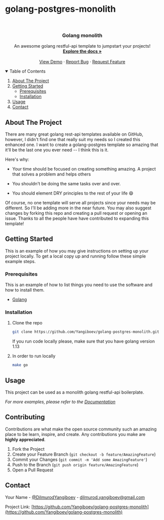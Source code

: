 # golang-postgres-monolith
<!--
*** Thanks for checking out the Best-README-Template. If you have a suggestion
*** that would make this better, please fork the repo and create a pull request
*** or simply open an issue with the tag "enhancement".
*** Thanks again! Now go create something AMAZING! :D
-->


<!-- PROJECT LOGO -->
<br />
<p align="center">
  <a href="https://github.com/Yangiboev/golang-postgres-monolith">
  </a>

  <h3 align="center">Golang monolith</h3>

  <p align="center">
    An awesome golang restful-api template to jumpstart your projects!
    <br />
    <a href="https://github.com/Yangiboev/golang-postgres-monolith"><strong>Explore the docs »</strong></a>
    <br />
    <br />
    <a href="https://github.com/Yangiboev/golang-postgres-monolith">View Demo</a>
    ·
    <a href="https://github.com/Yangiboev/golang-postgres-monolith/issues">Report Bug</a>
    ·
    <a href="https://github.com/Yangiboev/golang-postgres-monolith/issues">Request Feature</a>
  </p>
</p>



<!-- TABLE OF CONTENTS -->
<details open="open">
  <summary>Table of Contents</summary>
  <ol>
    <li>
      <a href="#about-the-project">About The Project</a>
    </li>
    <li>
      <a href="#getting-started">Getting Started</a>
      <ul>
        <li><a href="#prerequisites">Prerequisites</a></li>
        <li><a href="#installation">Installation</a></li>
      </ul>
    </li>
    <li><a href="#usage">Usage</a></li>
    <li><a href="#contact">Contact</a></li>
  </ol>
</details>



<!-- ABOUT THE PROJECT -->
## About The Project

There are many great golang rest-api templates available on GitHub, however, I didn't find one that really suit my needs so I created this enhanced one. I want to create a golang-postgres template so amazing that it'll be the last one you ever need -- I think this is it.

Here's why:
* Your time should be focused on creating something amazing. A project that solves a problem and helps others

* You shouldn't be doing the same tasks over and over.

* You should element DRY principles to the rest of your life :smile:

Of course, no one template will serve all projects since your needs may be different. So I'll be adding more in the near future. You may also suggest changes by forking this repo and creating a pull request or opening an issue. Thanks to all the people have have contributed to expanding this template!


<!-- GETTING STARTED -->
## Getting Started

This is an example of how you may give instructions on setting up your project locally.
To get a local copy up and running follow these simple example steps.

### Prerequisites

This is an example of how to list things you need to use the software and how to install them.

   * [Golang](https://golang.org/)


### Installation


1. Clone the repo
   ```sh
   git clone https://github.com/Yangiboev/golang-postgres-monolith.git
   ```

   If you run code locally please, make sure that you have golang version 1.13

2. In order to run locally
   ```sh
   make go
   ```


<!-- USAGE EXAMPLES -->
## Usage

This project can be used as a monolith golang restful-api boilerplate.  

_For more examples, please refer to the [Documentation](https://example.com)_



<!-- CONTRIBUTING -->
## Contributing

Contributions are what make the open source community such an amazing place to be learn, inspire, and create. Any contributions you make are **highly appreciated**.

1. Fork the Project
2. Create your Feature Branch (`git checkout -b feature/AmazingFeature`)
3. Commit your Changes (`git commit -m 'Add some AmazingFeature'`)
4. Push to the Branch (`git push origin feature/AmazingFeature`)
5. Open a Pull Request


<!-- CONTACT -->
## Contact

Your Name - [@DilmurodYangiboev](dilmurod.yangiboev@gmail.com) - dilmurod.yangiboev@gmail.com

Project Link: [https://github.com/Yangiboev/golang-postgres-monolith](https://github.com/Yangiboev/golang-postgres-monolith)



